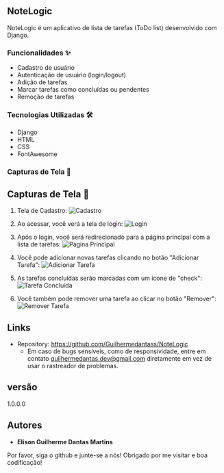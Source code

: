 ## NoteLogic

NoteLogic é um aplicativo de lista de tarefas (ToDo list) desenvolvido com Django.

### Funcionalidades ✨

- Cadastro de usuário
- Autenticação de usuário (login/logout)
- Adição de tarefas
- Marcar tarefas como concluídas ou pendentes
- Remoção de tarefas

### Tecnologias Utilizadas 🛠️

- Django
- HTML
- CSS
- FontAwesome

### Capturas de Tela 📸

## Capturas de Tela 📸

1. Tela de Cadastro:
   ![Cadastro](link_para_captura_de_tela_cadastro)

2. Ao acessar, você verá a tela de login:
   ![Login](link_para_captura_de_tela_login)

3. Após o login, você será redirecionado para a página principal com a lista de tarefas:
   ![Página Principal](link_para_captura_de_tela_pagina_principal)

4. Você pode adicionar novas tarefas clicando no botão "Adicionar Tarefa":
   ![Adicionar Tarefa](link_para_captura_de_tela_adicionar_tarefa)

5. As tarefas concluídas serão marcadas com um ícone de "check":
   ![Tarefa Concluída](link_para_captura_de_tela_tarefa_concluida)

6. Você também pode remover uma tarefa ao clicar no botão "Remover":
   ![Remover Tarefa](link_para_captura_de_tela_remover_tarefa)
   
 ## Links
  - Repository: https://github.com/Guilhermedantass/NoteLogic
    - Em caso de bugs sensíveis, como de responsividade, entre em contato
      guilhermedantas.dev@gmail.com diretamente em vez de usar o rastreador de problemas.

  ## versão

  1.0.0.0


  ## Autores

  * **Elison Guilherme Dantas Martins** 

 Por favor, siga o github e junte-se a nós!
  Obrigado por me visitar e boa codificação!
